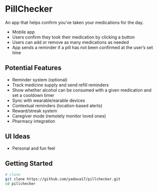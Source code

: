 # PillChecker

An app that helps confirm you’ve taken your medications for the day.  

- Mobile app  
- Users confirm they took their medication by clicking a button  
- Users can add or remove as many medications as needed  
- App sends a reminder if a pill has not been confirmed at the user’s set time  

## Potential Features
- Reminder system (optional)  
- Track medicine supply and send refill reminders  
- Show whether alcohol can be consumed with a given medication and set a cooldown timer  
- Sync with wearable/earable devices  
- Contextual reminders (location-based alerts)  
- Reward/streak system  
- Caregiver mode (remotely monitor loved ones)  
- Pharmacy integration  

## UI Ideas
- Personal and fun feel

## Getting Started
```bash
# clone
git clone https://github.com/yadava17/pillchecker.git
cd pillchecker
```
